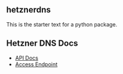 
 ## hetznerdns
 This is the starter text for a python package.

## Hetzner DNS Docs

* [API Docs](https://dns.hetzner.com/api-docs/)
* [Access Endpoint](https://dns.hetzner.com)